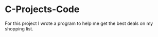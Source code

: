 # C-Projects-Code
For this project I wrote a program to help me get the best deals on my shopping list. 
